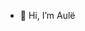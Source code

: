 - 👋 Hi, I’m Aulë

<!---
Elneker/Elneker is a ✨ special ✨ repository because its `README.md` (this file) appears on your GitHub profile.
You can click the Preview link to take a look at your changes.
--->
